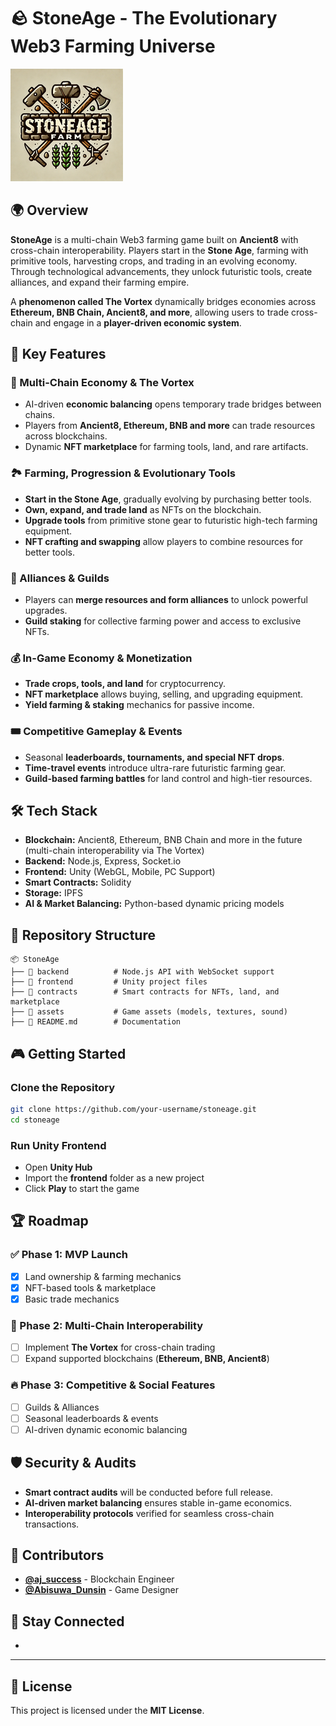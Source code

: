 # 🪨 StoneAge - The Evolutionary Web3 Farming Universe

![StoneAge Banner](assets/rsz_stone-age-logo.png)

## 🌍 Overview

**StoneAge** is a multi-chain Web3 farming game built on **Ancient8** with cross-chain interoperability. Players start in the **Stone Age**, farming with primitive tools, harvesting crops, and trading in an evolving economy. Through technological advancements, they unlock futuristic tools, create alliances, and expand their farming empire. 

A **phenomenon called The Vortex** dynamically bridges economies across **Ethereum, BNB Chain, Ancient8, and more**, allowing users to trade cross-chain and engage in a **player-driven economic system**.

## 🚀 Key Features

### 🔄 Multi-Chain Economy & The Vortex
- AI-driven **economic balancing** opens temporary trade bridges between chains.
- Players from **Ancient8, Ethereum, BNB and more** can trade resources across blockchains.
- Dynamic **NFT marketplace** for farming tools, land, and rare artifacts.

### 🏞 Farming, Progression & Evolutionary Tools
- **Start in the Stone Age**, gradually evolving by purchasing better tools.
- **Own, expand, and trade land** as NFTs on the blockchain.
- **Upgrade tools** from primitive stone gear to futuristic high-tech farming equipment.
- **NFT crafting and swapping** allow players to combine resources for better tools.

### 🤝 Alliances & Guilds
- Players can **merge resources and form alliances** to unlock powerful upgrades.
- **Guild staking** for collective farming power and access to exclusive NFTs.

### 💰 In-Game Economy & Monetization
- **Trade crops, tools, and land** for cryptocurrency.
- **NFT marketplace** allows buying, selling, and upgrading equipment.
- **Yield farming & staking** mechanics for passive income.

### 🎟 Competitive Gameplay & Events
- Seasonal **leaderboards, tournaments, and special NFT drops**.
- **Time-travel events** introduce ultra-rare futuristic farming gear.
- **Guild-based farming battles** for land control and high-tier resources.

## 🛠 Tech Stack

- **Blockchain:** Ancient8, Ethereum, BNB Chain and more in the future (multi-chain interoperability via The Vortex)
- **Backend:** Node.js, Express, Socket.io
- **Frontend:** Unity (WebGL, Mobile, PC Support)
- **Smart Contracts:** Solidity
- **Storage:** IPFS
- **AI & Market Balancing:** Python-based dynamic pricing models

## 📂 Repository Structure
```
📦 StoneAge
├── 📂 backend          # Node.js API with WebSocket support
├── 📂 frontend         # Unity project files
├── 📂 contracts        # Smart contracts for NFTs, land, and marketplace
├── 📂 assets           # Game assets (models, textures, sound)
├── 📜 README.md        # Documentation
```

## 🎮 Getting Started

### Clone the Repository
```sh
git clone https://github.com/your-username/stoneage.git
cd stoneage
```

### Run Unity Frontend
- Open **Unity Hub**
- Import the **frontend** folder as a new project
- Click **Play** to start the game

## 🏆 Roadmap

### ✅ Phase 1: MVP Launch
- [x] Land ownership & farming mechanics
- [x] NFT-based tools & marketplace
- [x] Basic trade mechanics

### 🚀 Phase 2: Multi-Chain Interoperability
- [ ] Implement **The Vortex** for cross-chain trading
- [ ] Expand supported blockchains (**Ethereum, BNB, Ancient8**)

### 🔥 Phase 3: Competitive & Social Features
- [ ] Guilds & Alliances
- [ ] Seasonal leaderboards & events
- [ ] AI-driven dynamic economic balancing

## 🛡 Security & Audits
- **Smart contract audits** will be conducted before full release.
- **AI-driven market balancing** ensures stable in-game economics.
- **Interoperability protocols** verified for seamless cross-chain transactions.

## 🤝 Contributors
- **[@aj_success](https://x.com/aj_success)** - Blockchain Engineer
- **[@Abisuwa_Dunsin](https://x.com/Abisuwa_Dunsin)** - Game Designer

## 📢 Stay Connected
-
---


## 📜 License
This project is licensed under the **MIT License**.
